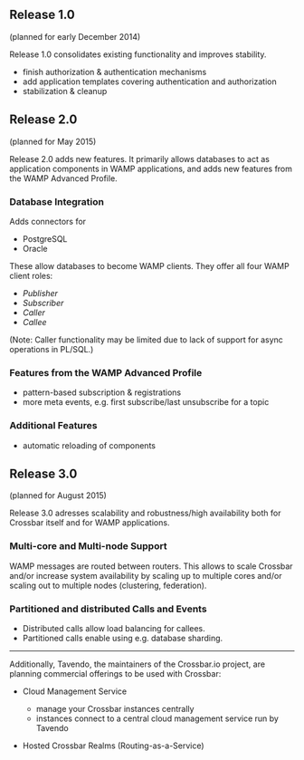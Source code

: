 ## Release 1.0
(planned for early December 2014)

Release 1.0 consolidates existing functionality and improves stability.

- finish authorization & authentication mechanisms 
- add application templates covering authentication and authorization
- stabilization & cleanup

## Release 2.0
(planned for May 2015)

Release 2.0 adds new features. It primarily allows databases to act as application components in WAMP applications, and adds new features from the WAMP Advanced Profile.

### Database Integration

Adds connectors for 

* PostgreSQL
* Oracle

These allow databases to become WAMP clients. They offer all four WAMP client roles:

* *Publisher*
* *Subscriber*
* *Caller*
* *Callee*

(Note: Caller functionality may be limited due to lack of support for async operations in PL/SQL.)

### Features from the WAMP Advanced Profile
   
* pattern-based subscription & registrations
* more meta events, e.g. first subscribe/last unsubscribe for a topic

### Additional Features

* automatic reloading of components

## Release 3.0
(planned for August 2015)

Release 3.0 adresses scalability and robustness/high availability both for Crossbar itself and for WAMP applications.

### Multi-core and Multi-node Support

WAMP messages are routed between routers. This allows to scale Crossbar and/or increase system availability by scaling up to multiple cores and/or scaling out to multiple nodes (clustering, federation).

### Partitioned and distributed Calls and Events

* Distributed calls allow load balancing for callees.
* Partitioned calls enable using e.g. database sharding.

-----------------------------------

Additionally, Tavendo, the maintainers of the Crossbar.io project, are planning commercial offerings to be used with Crossbar:

* Cloud Management Service

  * manage your Crossbar instances centrally
  * instances connect to a central cloud management service run by Tavendo

* Hosted Crossbar Realms (Routing-as-a-Service)